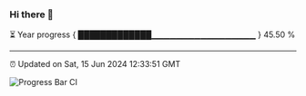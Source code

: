 ### Hi there 👋

⏳ Year progress { █████████████▁▁▁▁▁▁▁▁▁▁▁▁▁▁▁▁▁ } 45.50 %

---

⏰ Updated on Sat, 15 Jun 2024 12:33:51 GMT

![Progress Bar CI](https://github.com/ZhaoGui/ZhaoGui/workflows/Progress%20Bar%20CI/badge.svg)
